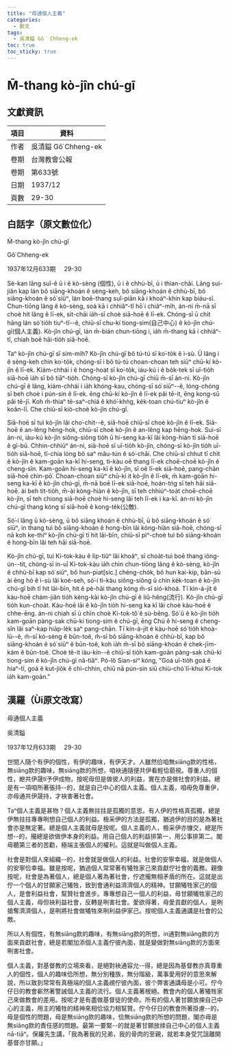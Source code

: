 ```yaml
---
title: "毋通個人主義"
categories:
  - 散文
tags:
  - 吳清鎰 Gô͘ Chheng-ek
toc: true
toc_sticky: true
---
```


# M̄-thang kò-jîn chú-gī

## 文獻資訊

| 項目 | 資料 |
|---|---|
| 作者 | 吳清鎰 Gô͘ Chheng-ek |
| 卷期 | 台灣教會公報 |
| 卷期 | 第633號 |
| 日期 | 1937/12 |
| 頁數 | 29-30 |

## 白話字（原文數位化）

M̄-thang kò-jîn chú-gī

Gô͘ Chheng-ek

1937年12月633期     29-30

Sè-kan lâng suî-ê ū i ê kò-sèng (個性), ū i ê chhù-bī, ū i thian-châi. Lâng sui-jiân kap lán bô siāng-khoán ê sèng-keh, bô siāng-khoán ê chhù-bī, bô siāng-khoán ê só͘ siūⁿ, lán boē-thang suî-piān kā i khoàⁿ-khin kap biáu-sī. Chun-tiōng lâng ê kò-sèng, soà kā i chhiâⁿ-tî hō͘ i chiâⁿ-mi̍h, án-ni m̄-nā sī choè hit lâng ê lī-ek, si̍t-chāi ia̍h-sī choè siā-hoē ê lī-ek. Chóng-sī ū chi̍t hāng lán só͘ tio̍h tiuⁿ-tî--ê, chiū-sī chu-kí tiong-sim(自己中心) ê kò-jîn chú-gī(個人主義). Kò-jîn chú-gī, lán m̄-bián chun-tiōng i, ia̍h m̄-thang kā i chhiâⁿ-tî, chiah boē hāi-tio̍h siā-hoē.

Taⁿ kò-jîn chú-gī sī sím-mi̍h? Kò-jîn chú-gī bô tú-tú sī ko͘-to̍k ê ì-sù. Ū lâng i ê sèng-keh chin ko͘-to̍k, chóng-sī i bô tú-tú choan-choan teh siūⁿ chū-kí kò-jîn ê lī-ek. Kiám-chhái i ê hong-hoat sī ko͘-to̍k, iáu-kú i ê bo̍k-tek sī uī-tio̍h siā-hoē ia̍h sī bô tiāⁿ-tio̍h. Chóng-sī kò-jîn chú-gī chiū m̄-sī án-ni. Kò-jîn chú-gī ê lâng, kiám-chhái i ia̍h khóng-kau, chóng-sī só͘ siūⁿ--ê, lóng-chóng sī beh choè i pún-sin ê lī-ek. ēng chū-kí kò-jîn ê lī-ek pâi tē-it, ēng kong-sū pâi tē-jī. Koh m̄-thiaⁿ tē-saⁿ-chiá ê khó͘-khǹg, ke̍k-toan chú-tiuⁿ kò-jîn ê koân-lī. Che chiū-sī kiò-choè kò-jîn chú-gī.

Siā-hoē sī tuì kò-jîn lâi cho͘-chit--ê, siā-hoē chiū-sī choè kò-jîn ê lī-ek. Siā-hoē ê an-lêng hēng-hok, chiū-sī choè kò-jîn ê an-lêng kap hēng-hok. Sui-sī án-ni, iáu-kú kò-jîn siông-siông tio̍h ū hi-seng ka-kī lâi kòng-hiàn tī siā-hoē ê gī-bū. Chhin-chhiūⁿ án-ni, siā-hoē sī uī-tio̍h kò-jîn, chóng-sī kò-jîn tio̍h uī-tio̍h siā-hoē, tī-chia lóng bô saⁿ mâu-tún ê só͘-chāi. Che chiū-sī chhut tī chi̍t ê kò-jîn ê kam-goān ka-kī hi-seng, tì-kàu oē thang lī-ek choē-choē kò-jîn ê cheng-sîn. Kam-goān hi-seng ka-kī ê kò-jîn, sī oē lī-ek siā-hoē, pang-chān siā-hoē chìn-pō͘. Choan-choan siūⁿ chū-kí it kò-jîn ê lī-ek, m̄ kam-goān hi-seng ka-kī ê kò-jîn chú-gī, m̄-nā boē lī-ek siā-hoē, hoán-tńg sī teh hāi siā-hoē. ài beh tit-tio̍h, m̄-ài kòng-hiàn ê kò-jîn, sī teh chhiúⁿ-toa̍t choē-choē kò-jîn, sī teh chiong siā-hoē choè hi-seng lâi teh lī-ek i ka-kī. án-ni kò-jîn chú-gī thang kóng sī siā-hoē ê kong-te̍k(公敵).

Só͘-í lâng ū kò-sèng, ū bô siāng khoán ê chhù-bī, ū bô siāng-khoán ê só͘ siūⁿ, in thang tuì bô siāng-khoán ê hong-bīn lâi kòng-hiàn siā-hoē, chóng-sī nā koh ke-thiⁿ kò-jîn chú-gī tī hit lāi-bīn, chiū-sī pìⁿ-choè tuì bô siāng-khoán ê hong-bīn lâi teh hāi siā-hoē.

Kò-jîn chú-gī, tuì Ki-tok-kàu ê li̍p-tiûⁿ lâi khoàⁿ, sī choa̍t-tuì boē thang iông-ún--tit, chóng-sī in-uī Ki-tok-kàu ia̍h chin chun-tiōng lâng ê kò-sèng, kò-jîn ê chhù-bī kap só͘ siūⁿ, bô hun-piat[sic.] chéng-cho̍k, bô hun kai-kip, bān-sū ài ēng hó ê ì-sù lâi koé-seh, só͘-í tì-kàu siông-siông ū chin ke̍k-toan ê kò-jîn chú-gī bih tī hit lāi-bīn, hit ê pè-hāi thang kóng m̄-sī sió-khoá. Tī kin-á-ji̍t ê kàu-hoē chám-jiân tio̍h kèng-kài kò-jîn chú-gī ê liû-hêng(流行). Kò-jîn chú-gī tio̍h kun-choa̍t. Kàu-hoē lāi ê kò-jîn tio̍h hi-seng ka kī lâi choè kàu-hoē ê chhe-ēng. án-ni chiah sī ū chīn choè Ki-tok-tô͘ ê sù-bēng. Só͘ ū ê kò-jîn tio̍h kam-goān pàng-sak chū-kí tiong-sim ê chú-gī, ēng Chú ê hi-seng ê cheng-sîn lâi saⁿ-kap hia̍p-le̍k saⁿ pang-chān. Tī kin-á-ji̍t ê kàu-hoē só͘ tio̍h khoà-lū--ê, m̄-sī kò-sèng ê būn-toê, m̄-sī bô siāng-khoán ê chhù-bī, kap bô siāng-khoán ê só͘ siūⁿ ê būn-toê, koh ia̍h m̄-sī bô siāng-khoán ê chek-jīm-kám ê būn-toê. Choè tē-it iàu-kín--ê chiū-sī tio̍h kam-goān pàng-sak chū-kí tiong-sim ê kò-jîn chú-gī nā-tiāⁿ. Pó-lô Sian-siⁿ kóng, "Goá uī-tio̍h goá ê hiaⁿ-tī, goá ê kut-jio̍k ê chì-chhin, chiū nā pún-sin siū chiù-chó͘ lī-khui Ki-tok ia̍h kam-goān."

## 漢羅（Ùi原文改寫）

毋通個人主義

吳清鎰

1937年12月633期     29-30

世間人隨个有伊的個性，有伊的趣味，有伊天才。人雖然佮咱無siāng款的性格，無siāng款的趣味，無siāng款的所想，咱袂通隨便共伊看輕佮藐視。尊重人的個性，紲共伊晟tî予伊成物，按呢毋但是做彼人的利益，實在亦是做社會的利益。總是有一項咱所著張持--的，就是自己中心的個人主義。個人主義，咱毋免尊重伊，亦毋通共伊晟持，才袂害著社會。

Taⁿ個人主義是甚物？個人主義無拄拄是孤獨的意思。有人伊的性格真孤獨，總是伊無拄拄專專咧想自己個人的利益。檢采伊的方法是孤獨，猶過伊的目的是為著社會亦是無定著。總是個人主義就毋是按呢。個人主義的人，檢采伊亦慷交，總是所想--的，攏總是欲做伊本身的利益。用自己個人的利益排第一，用公事排第二。閣毋聽第三者的苦勸，極端主張個人的權利。這就是叫做個人主義。

社會是對個人來組織--的，社會就是做個人的利益。社會的安寧幸福，就是做個人的安寧佮幸福。雖是按呢，猶過個人常常著有犧牲家己來貢獻佇社會的義務。親像按呢，社會是為著個人，總是個人著為著社會，佇遮攏無相矛盾的所在。這就是出佇一个個人的甘願家己犧牲，致到會通利益濟濟個人的精神。甘願犧牲家己的個人，是會利益社會，幫贊社會進步。專專想自己一個人的利益，毋甘願犧牲家己的個人主義，毋但袂利益社會，反轉是咧害社會。愛欲得著，毋愛貢獻的個人，是咧搶奪濟濟個人，是咧將社會做犧牲來咧利益伊家己。按呢個人主義通講是社會的公敵。

所以人有個性，有無siāng款的趣味，有無siāng款的所想，in通對無siāng款的方面來貢獻社會，總是若閣加添個人主義佇彼內面，就是變做對無siāng款的方面來咧害社會。

個人主義，對基督教的立場來看，是絕對袂通容允--得，總是因為基督教亦真尊重人的個性，個人的趣味佮所想，無分別種族，無分階級，萬事愛用好的意思來解說，所以致到常常有真極端的個人主義覕佇彼內面，彼个弊害通講毋是小可。佇今仔日的教會嶄然著警誡個人主義的流行。個人主義著根絕。教會內的個人著犧牲家己來做教會的差用。按呢才是有盡做基督徒的使命。所有的個人著甘願放捒自己中心的主義，用主的犧牲的精神來相佮協力相幫贊。佇今仔日的教會所著掛慮--的，毋是個性的問題，毋是無siāng款的趣味，佮無siāng款的所想的問題，閣亦毋是無siāng款的責任感的問題。最第一要緊--的就是著甘願放拺自己中心的個人主義nā-tiāⁿ。保羅先生講，「我為著我的兄弟，我的骨肉的至親，就若本身受咒詛離開基督亦甘願。」
